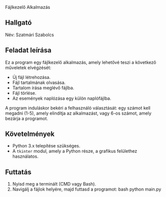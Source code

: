 Fájlkezelő Alkalmazás

## Hallgató
Név: Szatmári Szabolcs

## Feladat leírása
Ez a program egy fájlkezelő alkalmazás, amely lehetővé teszi a következő műveletek elvégzését:
- Új fájl létrehozása.
- Fájl tartalmának olvasása.
- Tartalom írása meglévő fájlba.
- Fájl törlése.
- Az események naplózása egy külön naplófájlba.

A program induláskor bekéri a felhasználó választását: egy számot kell megadni (1-5), amely elindítja az alkalmazást, vagy 6-os számot, amely bezárja a programot.

## Követelmények
- Python 3.x telepítése szükséges.
- A `tkinter` modul, amely a Python része, a grafikus felülethez használatos.

## Futtatás
1. Nyisd meg a terminált (CMD vagy Bash).
2. Navigálj a fájlok helyére, majd futtasd a programot:
   bash python main.py
